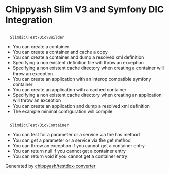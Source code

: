 # Chippyash Slim V3 and Symfony DIC Integration

## 
      Slimdic\Test\Dic\Builder
    

*  You can create a container
*  You can create a container and cache a copy
*  You can create a container and dump a resolved xml definition
*  Specifying a non existent definition file will throw an exception
*  Specifying a non existent cache directory when creating a container will throw an exception
*  You can create an application with an interop compatible symfony container
*  You can create an application with a cached container
*  Specifying a non existent cache directory when creating an application will throw an exception
*  You can create an application and dump a resolved xml definition
*  The example minimal configuration will compile

## 
      Slimdic\Test\Dic\Container
    

*  You can test for a parameter or a service via the has method
*  You can get a parameter or a service via the get method
*  You can throw an exception if you cannot get a container entry
*  You can return null if you cannot get a container entry
*  You can return void if you cannot get a container entry


Generated by [chippyash/testdox-converter](https://github.com/chippyash/Testdox-Converter)